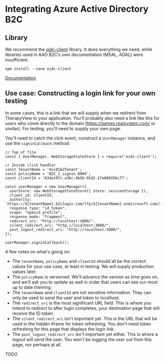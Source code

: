 # Integrating Azure Active Directory B2C

## Library

We recommend the [oidc-client](https://github.com/IdentityModel/oidc-client-js) library. It does everything we need, while libraries used in AAD B2C’s own documentation (MSAL, ADAL) were insufficient.

    npm install --save oidc-client

[Documentation](https://github.com/IdentityModel/oidc-client-js/wiki)

## Use case: Constructing a login link for your own testing

In some cases, this is a link that we will supply when we redirect from TherapyView to your application. You'll probably also need a link like this for users who come directly to the domain (https://games.realsystem.com/ or similar). For testing, you'll need to supply your own page.

You'll need to catch the click event, construct a `UserManager` instance, and use the `signinCallback` method:

    // Top of file
    const { UserManager, WebStorageStateStore } = require('oidc-client');
    
    // Inside click handler
    const tenantName = 'mvi0162Tenant';
    const policyName = 'B2C_1_signin_0004';
    const clientId = '63de197c-a3bc-4b56-95d2-17e098356c77';
    
    const userManager = new UserManager({
      userStore: new WebStorageStateStore({ store: sessionStorage }),
      client_id: clientId,
      authority: `https://${tenantName}.b2clogin.com/tfp/${tenantName}.onmicrosoft.com/${policyName}/v2.0`,
      response_type: "id_token",
      scope: "openid profile",
      response_mode: "fragment",
      redirect_uri: "http://localhost:3000/",
      silent_redirect_uri: "http://localhost:3000/",
      post_logout_redirect_uri: "http://localhost:3000/",
    });
    
    userManager.signinCallback();

A few notes on what's going on:

- The `tenantName`, `policyName` and `clientId` should all be the correct values for your use case, at least in testing. We will supply production values later.
- The `policyName` is versioned. We'll advance the version as time goes on, and we'll ask you to update as well in order that users can see our most up to date theming.
- The `tenantName` and `clientId` are not sensitive information. They can only be used to send the user and token to localhost.
- The `redirect_uri` is the most significant URL field. This is where you intend to redirect to after login completes, your destination page that will receive the ID token.
- The `silent_redirect_uri` isn't important yet. This is the URL that will be used in the hidden iframe for token refreshing. You don't need token refreshing for this page that displays the login link.
- The `post_logout_redirect_uri` isn't important yet either. This is where a logout will send the user. You won't be logging the user out from this page, nor perhaps at all.

TODO
